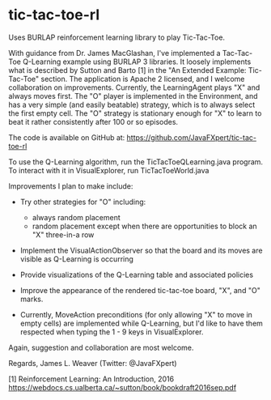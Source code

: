# tic-tac-toe-rl
Uses BURLAP reinforcement learning library to play Tic-Tac-Toe.

With guidance from Dr. James MacGlashan, I've implemented a Tac-Tac-Toe Q-Learning example using BURLAP 3 libraries.  It loosely implements what is described by Sutton and Barto [1] in the "An Extended Example: Tic-Tac-Toe" section.  The application is Apache 2 licensed, and I welcome collaboration on improvements.  Currently, the LearningAgent plays "X" and always moves first.  The "O" player is implemented in the Environment, and has a very simple (and easily beatable) strategy, which is to always select the first empty cell.  The "O" strategy is stationary enough for "X" to learn to beat it rather consistently after 100 or so episodes.

The code is available on GitHub at:
https://github.com/JavaFXpert/tic-tac-toe-rl

To use the Q-Learning algorithm, run the TicTacToeQLearning.java program.  To interact with it in VisualExplorer, run TicTacToeWorld.java

Improvements I plan to make include:

- Try other strategies for "O" including:
    - always random placement
    - random placement except when there are opportunities to block an "X" three-in-a row

- Implement the VisualActionObserver so that the board and its moves are visible as Q-Learning is occurring

- Provide visualizations of the Q-Learning table and associated policies

- Improve the appearance of the rendered tic-tac-toe board, "X", and "O" marks.

- Currently, MoveAction preconditions (for only allowing "X" to move in empty cells) are implemented while Q-Learning, but I'd like to have them respected when typing the 1 - 9 keys in VisualExplorer.

Again, suggestion and collaboration are most welcome.

Regards,
James L. Weaver (Twitter: @JavaFXpert)

[1] Reinforcement Learning: An Introduction, 2016 https://webdocs.cs.ualberta.ca/~sutton/book/bookdraft2016sep.pdf
